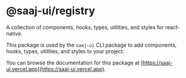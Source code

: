 # @saaj-ui/registry

A collection of components, hooks, types, utilities, and styles for react-native.

This package is used by the `saaj-ui` CLI package to add components, hooks, types, utilities, and styles to your project.

You can browse the documentation for this package at [https://saaj-ui.vercel.app](https://saaj-ui.vercel.app).

